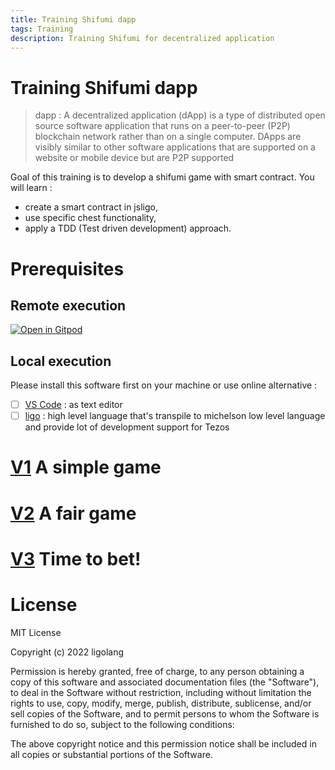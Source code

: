 ```yaml
---
title: Training Shifumi dapp
tags: Training
description: Training Shifumi for decentralized application
---
```


Training Shifumi dapp 
===

> dapp : A decentralized application (dApp) is a type of distributed open source software application that runs on a peer-to-peer (P2P) blockchain network rather than on a single computer. DApps are visibly similar to other software applications that are supported on a website or mobile device but are P2P supported

Goal of this training is to develop a shifumi game with smart contract. You will learn : 
- create a smart contract in jsligo,
- use specific chest functionality,
- apply a TDD (Test driven development) approach.

# Prerequisites

## Remote execution

[![Open in Gitpod](https://gitpod.io/button/open-in-gitpod.svg)](https://gitpod.io/#https://github.com/Subhanshu-2411/LIGO_Workshop_Subhanshu_4)

## Local execution

Please install this software first on your machine or use online alternative : 

- [ ] [VS Code](https://code.visualstudio.com/download) : as text editor
- [ ] [ligo](https://ligolang.org/docs/intro/installation/) : high level language that's transpile to michelson low level language and provide lot of development support for Tezos

# [V1](https://github.com/ligolang/jsligo-training-dapp-shifumi/blob/main/v1/README.md) A simple game

# [V2](https://github.com/ligolang/jsligo-training-dapp-shifumi/blob/main/v2/README.md) A fair game

# [V3](https://github.com/ligolang/jsligo-training-dapp-shifumi/blob/main/v3/README.md) Time to bet!

# License

MIT License

Copyright (c) 2022 ligolang

Permission is hereby granted, free of charge, to any person obtaining a copy
of this software and associated documentation files (the "Software"), to deal
in the Software without restriction, including without limitation the rights
to use, copy, modify, merge, publish, distribute, sublicense, and/or sell
copies of the Software, and to permit persons to whom the Software is
furnished to do so, subject to the following conditions:

The above copyright notice and this permission notice shall be included in all
copies or substantial portions of the Software.
